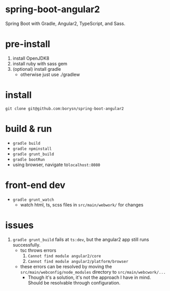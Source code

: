 # spring-boot-angular2
Spring Boot with Gradle, Angular2, TypeScript, and Sass.

# pre-install
1. install OpenJDK8
1. install ruby with sass gem
1. (optional) install gradle
    - otherwise just use ./gradlew

# install
`git clone git@github.com:borysn/spring-boot-angular2`

# build & run
* `gradle build`
* `gradle npminstall`
* `gradle grunt_build`
* `gradle bootRun`
* using browser, navigate to`localhost:8080`

# front-end dev
* `gradle grunt_watch`
    - watch html, ts, scss files in `src/main/webwork/` for changes 
    
# issues
1. `gradle grunt_build` fails at `ts:dev`, but the angular2 app still runs successfully.
    - tsc throws errors
        1. `Cannot find module angular2/core`
        2. `Cannot find module angular2/platform/browser`
    - these errors can be resolved by moving the `src/main/webconfig/node_modules` directory to `src/main/webcwork/...`
        - Though it's a solution, it's not the approach I have in mind. Should be resolvable through configuration.

